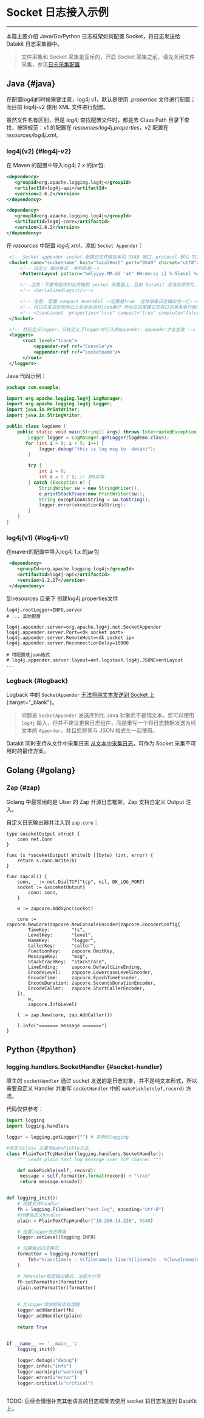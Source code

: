 # Socket 日志接入示例
---

本篇主要介绍 Java/Go/Python 日志框架如何配置 Socket，将日志发送给 Datakit 日志采集器中。

> 文件采集和 Socket 采集是互斥的，开启 Socket 采集之前，请先关闭文件采集，参见[日志采集配置](logging.md)  

## Java {#java}

在配置log4j的时候需要注意，log4j v1，默认是使用 *.properties* 文件进行配置；而目前 log4j-v2 使用 XML 文件进行配置。

虽然文件名有区别，但是 log4j 查找配置文件时，都是去 Class Path 目录下查找，按照规范：v1 的配置在 *resources/log4j.properties*，v2 配置在 *resources/log4j.xml*。

### log4j(v2) {#log4j-v2}

在 Maven 的配置中导入log4j 2.x 的jar包:

``` xml
<dependency>
   <groupId>org.apache.logging.log4j</groupId>
   <artifactId>log4j-api</artifactId>
   <version>2.6.2</version>
</dependency>

<dependency>
   <groupId>org.apache.logging.log4j</groupId>
   <artifactId>log4j-core</artifactId>
   <version>2.6.2</version>
</dependency>
```

在 *resources* 中配置 *log4j.xml*，添加 `Socket Appender`：

``` xml
 <!-- Socket appender socket 配置日志传输到本机 9540 端口，protocol 默认 TCP -->
 <Socket name="socketname" host="localHost" port="9540" charset="utf8">
     <!-- 自定义 输出格式  序列布局-->
     <PatternLayout pattern="%d{yyyy.MM.dd 'at' HH:mm:ss z} %-5level %class{36} %L %M - %msg%xEx%n"/>

     <!--注意：不要开启序列化传输到 socket 采集器上，目前 DataKit 无法反序列化，请使用纯文本形式传输-->
     <!-- <SerializedLayout/>-->

     <!-- 注意: 配置 compact eventEol 一定要是true  这样单条日志输出为一行-->
     <!-- 将日志发送到观测云上后会自动将json展开 所以在这里建议您将日志单条单行输出 -->
     <!-- <JsonLayout  properties="true" compact="true" complete="false" eventEol="true"/>-->
 </Socket>

 <!-- 然后定义logger，只有定义了logger并引入的appender，appender才会生效 -->
 <loggers>
      <root level="trace">
          <appender-ref ref="Console"/>
          <appender-ref ref="socketname"/>
      </root>
 </loggers>
```

Java 代码示例：

``` java
package com.example;

import org.apache.logging.log4j.LogManager;
import org.apache.logging.log4j.Logger;
import java.io.PrintWriter;
import java.io.StringWriter;

public class logdemo {
    public static void main(String[] args) throws InterruptedException {
        Logger logger = LogManager.getLogger(logdemo.class);
       for (int i = 0; i < 5; i++) {
            logger.debug("this is log msg to  datakt");
        }

        try {
            int i = 0;
            int a = 5 / i; // 除0异常
        } catch (Exception e) {
            StringWriter sw = new StringWriter();
            e.printStackTrace(new PrintWriter(sw));
            String exceptionAsString = sw.toString();
            logger.error(exceptionAsString);
        }
    }
}
```

### log4j(v1) {#log4j-v1}

在maven的配置中导入log4j 1.x 的jar包

``` xml
 <dependency>
    <groupId>org.apache.logging.log4j</groupId>
    <artifactId>log4j-api</artifactId>
    <version>1.2.17</version>
 </dependency>
```

到 resources 目录下 创建log4j.properties文件

``` text
log4j.rootLogger=INFO,server
# ... 其他配置

log4j.appender.server=org.apache.log4j.net.SocketAppender
log4j.appender.server.Port=<dk socket port>
log4j.appender.server.RemoteHost=<dk socket ip>
log4j.appender.server.ReconnectionDelay=10000

# 可配置成json格式
# log4j.appender.server.layout=net.logstash.log4j.JSONEventLayout
...
```

### Logback {#logback}

Logback 中的 `SocketAppender` [无法将纯文本发送到 Socket 上](https://logback.qos.ch/manual/appenders.html#SocketAppender){:target="_blank"}。

> 问题是 `SocketAppender` 发送序列化 Java 对象而不是纯文本。您可以使用 `log4j` 输入，但并不建议更换日志组件，而是重写一个将日志数据发送为纯文本的 `Appender`，并且您将其与 JSON 格式化一起使用。

Datakit 同时支持从文件中采集日志 [从文本中采集日志](logging.md)，可作为 Socket 采集不可用时的最佳方案。

## Golang {#golang}

### Zap {#zap}

Golang 中最常用的是 Uber 的 Zap 开源日志框架，Zap 支持自定义 Output 注入。

自定义日志输出器并注入到 `zap.core`：

``` golang
type soceketOutput struct {
    conn net.Conn
}

func (s *soceketOutput) Write(b []byte) (int, error) {
    return s.conn.Write(b)
}

func zapcal() {
    conn, _ := net.DialTCP("tcp", nil, DK_LOG_PORT)
    socket := &soceketOutput{
        conn: conn,
    }

    w := zapcore.AddSync(socket)

    core := zapcore.NewCore(zapcore.NewConsoleEncoder(zapcore.EncoderConfig{
        TimeKey:        "ts",
        LevelKey:       "level",
        NameKey:        "logger",
        CallerKey:      "caller",
        FunctionKey:    zapcore.OmitKey,
        MessageKey:     "msg",
        StacktraceKey:  "stacktrace",
        LineEnding:     zapcore.DefaultLineEnding,
        EncodeLevel:    zapcore.LowercaseLevelEncoder,
        EncodeTime:     zapcore.EpochTimeEncoder,
        EncodeDuration: zapcore.SecondsDurationEncoder,
        EncodeCaller:   zapcore.ShortCallerEncoder,
    }),
        w,
        zapcore.InfoLevel)
    
    l := zap.New(core, zap.AddCaller())

    l.Info("======= message =======")
}
```

## Python  {#python}

### logging.handlers.SocketHandler {#socket-handler}

原生的 `socketHandler` 通过 socket 发送的是日志对象，并不是纯文本形式，所以需要自定义 Handler 并重写 `socketHandler` 中的 `makePickle(slef,record)` 方法。

代码仅供参考：

```python
import logging
import logging.handlers

logger = logging.getLogger("") # 实例化logging

#自定义class 并重写makePickle方法
class PlainTextTcpHandler(logging.handlers.SocketHandler):
    """ Sends plain text log message over TCP channel """

    def makePickle(self, record):
     message = self.formatter.format(record) + "\r\n"
     return message.encode()


def logging_init():
    # 创建文件handler
    fh = logging.FileHandler("test.log", encoding="utf-8")
    #创建自定义handler
    plain = PlainTextTcpHandler("10.200.14.226", 9540)

    # 设置logger日志等级
    logger.setLevel(logging.INFO)

    # 设置输出日志格式
    formatter = logging.Formatter(
        fmt="%(asctime)s - %(filename)s line:%(lineno)d - %(levelname)s: %(message)s"
    )

    # 为handler指定输出格式，注意大小写
    fh.setFormatter(formatter)
    plain.setFormatter(formatter)
  
    
    # 为logger添加的日志处理器
    logger.addHandler(fh)
    logger.addHandler(plain)
    
    return True
    

if __name__ == '__main__':
    logging_init()

    logger.debug(u"debug")
    logger.info(u"info")
    logger.warning(u"warning")
    logger.error(u"error")
    logger.critical(u"critical")
    
```

TODO: 后续会慢慢补充其他语言的日志框架去使用 socket 将日志发送到 DataKit 上。
